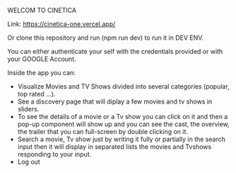 WELCOM TO CINETICA

Link: https://cinetica-one.vercel.app/

Or clone this repository and run (npm run dev) to run it in DEV ENV.

You can either authenticate your self with the credentials provided or with your GOOGLE Account.

Inside the app you can:
 - Visualize Movies and TV Shows divided into several categories (popular, top rated ...).
 - See a discovery page that will diplay a few movies and tv shows in sliders.
 - To see the details of a movie or a Tv show you can click on it and then a pop-up component will show up and you can see the cast, the overview, the trailer that you can full-screen by double clicking on it.
 - Search a movie, Tv show just by writing it fully or partially in the search input then it will display in separated lists the movies and Tvshows responding to your input.
 - Log out
